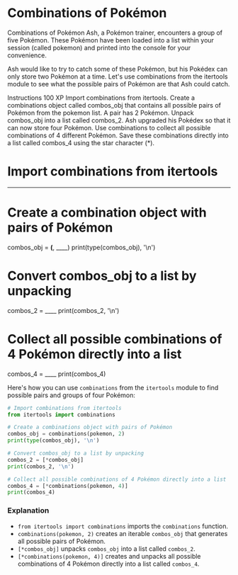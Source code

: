 # Combinations of Pokémon

Combinations of Pokémon
Ash, a Pokémon trainer, encounters a group of five Pokémon. These Pokémon have been loaded into a list within your session (called pokemon) and printed into the console for your convenience.

Ash would like to try to catch some of these Pokémon, but his Pokédex can only store two Pokémon at a time. Let's use combinations from the itertools module to see what the possible pairs of Pokémon are that Ash could catch.

Instructions
100 XP
Import combinations from itertools.
Create a combinations object called combos_obj that contains all possible pairs of Pokémon from the pokemon list. A pair has 2 Pokémon.
Unpack combos_obj into a list called combos_2.
Ash upgraded his Pokédex so that it can now store four Pokémon. Use combinations to collect all possible combinations of 4 different Pokémon. Save these combinations directly into a list called combos_4 using the star character (*).


# Import combinations from itertools
____ ____ ____ ____

# Create a combination object with pairs of Pokémon
combos_obj = ____(____, ____)
print(type(combos_obj), '\n')

# Convert combos_obj to a list by unpacking
combos_2 = ____
print(combos_2, '\n')

# Collect all possible combinations of 4 Pokémon directly into a list
combos_4 = ____
print(combos_4)


Here's how you can use `combinations` from the `itertools` module to find possible pairs and groups of four Pokémon:

```python
# Import combinations from itertools
from itertools import combinations

# Create a combinations object with pairs of Pokémon
combos_obj = combinations(pokemon, 2)
print(type(combos_obj), '\n')

# Convert combos_obj to a list by unpacking
combos_2 = [*combos_obj]
print(combos_2, '\n')

# Collect all possible combinations of 4 Pokémon directly into a list
combos_4 = [*combinations(pokemon, 4)]
print(combos_4)
```

### Explanation
- `from itertools import combinations` imports the `combinations` function.
- `combinations(pokemon, 2)` creates an iterable `combos_obj` that generates all possible pairs of Pokémon.
- `[*combos_obj]` unpacks `combos_obj` into a list called `combos_2`.
- `[*combinations(pokemon, 4)]` creates and unpacks all possible combinations of 4 Pokémon directly into a list called `combos_4`.